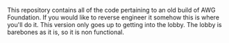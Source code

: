 This repository contains all of the code pertaining to an old build of AWG Foundation. If you would like to reverse engineer it somehow this is where you'll do it.
This version only goes up to getting into the lobby. The lobby is barebones as it is, so it is non functional.
